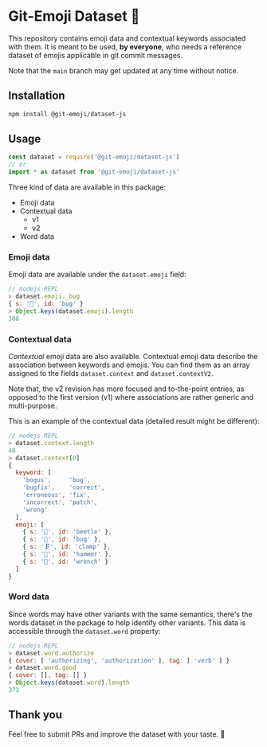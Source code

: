 # Git-Emoji Dataset 📑

This repository contains emoji data and contextual keywords associated with them. It is meant to be used, **by everyone**, who needs a reference dataset of emojis applicable in git commit messages.

Note that the `main` branch may get updated at any time without notice.

## Installation

```sh
npm install @git-emoji/dataset-js
```

## Usage

```ts
const dataset = require('@git-emoji/dataset-js')
// or
import * as dataset from '@git-emoji/dataset-js'
```

Three kind of data are available in this package:

- Emoji data
- Contextual data
  - v1
  - v2
- Word data

### Emoji data

Emoji data are available under the `dataset.emoji` field:

```js
// nodejs REPL
> dataset.emoji._bug
{ s: '🐛', id: 'bug' }
> Object.keys(dataset.emoji).length
308
```

### Contextual data

*Contextual* emoji data are also available. Contextual emoji data describe the association between keywords and emojis. You can find them as an array assigned to the fields `dataset.context` and `dataset.contextV2`. 

Note that, the v2 revision has more focused and to-the-point entries, as opposed to the first version (v1) where associations are rather generic and multi-purpose.

This is an example of the contextual data (detailed result might be different):

```js
// nodejs REPL
> dataset.context.length
48
> dataset.context[0]
{
  keyword: [
    'bogus',     'bug',
    'bugfix',    'correct',
    'erroneous', 'fix',
    'incorrect', 'patch',
    'wrong'
  ],
  emoji: [
    { s: '🐞', id: 'beetle' },
    { s: '🐛', id: 'bug' },
    { s: '🗜', id: 'clamp' },
    { s: '🔨', id: 'hammer' },
    { s: '🔧', id: 'wrench' }
  ]
}
```

### Word data

Since words may have other variants with the same semantics, there's the words dataset in the package to help identify other variants. This data is accessible through the `dataset.word` property:

```js
// nodejs REPL
> dataset.word.authorize
{ cover: [ 'authorizing', 'authorization' ], tag: [ 'verb' ] }
> dataset.word.good
{ cover: [], tag: [] }
> Object.keys(dataset.word).length
373
```

## Thank you

Feel free to submit PRs and improve the dataset with your taste. 🍏
